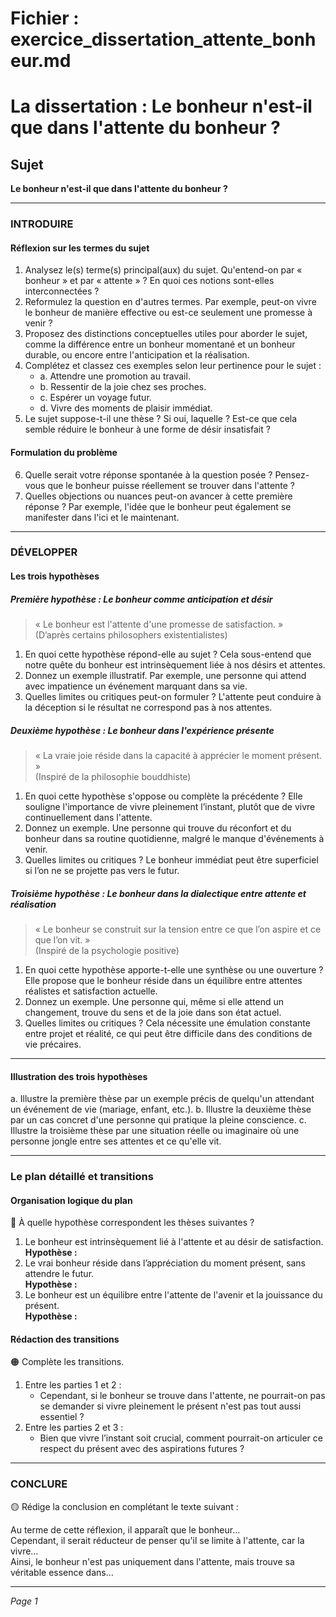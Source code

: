 # Fichier : exercice_dissertation_attente_bonheur.md

# La dissertation : Le bonheur n'est-il que dans l'attente du bonheur ?

## Sujet
**Le bonheur n'est-il que dans l'attente du bonheur ?**

---

### INTRODUIRE

#### Réflexion sur les termes du sujet

1. Analysez le(s) terme(s) principal(aux) du sujet. Qu'entend-on par « bonheur » et par « attente » ? En quoi ces notions sont-elles interconnectées ?
2. Reformulez la question en d'autres termes. Par exemple, peut-on vivre le bonheur de manière effective ou est-ce seulement une promesse à venir ?
3. Proposez des distinctions conceptuelles utiles pour aborder le sujet, comme la différence entre un bonheur momentané et un bonheur durable, ou encore entre l'anticipation et la réalisation.
4. Complétez et classez ces exemples selon leur pertinence pour le sujet :
   - a. Attendre une promotion au travail.
   - b. Ressentir de la joie chez ses proches.
   - c. Espérer un voyage futur.
   - d. Vivre des moments de plaisir immédiat.
5. Le sujet suppose-t-il une thèse ? Si oui, laquelle ? Est-ce que cela semble réduire le bonheur à une forme de désir insatisfait ?

#### Formulation du problème

6. Quelle serait votre réponse spontanée à la question posée ? Pensez-vous que le bonheur puisse réellement se trouver dans l'attente ?
7. Quelles objections ou nuances peut-on avancer à cette première réponse ? Par exemple, l'idée que le bonheur peut également se manifester dans l'ici et le maintenant.

---

### DÉVELOPPER

#### Les trois hypothèses

##### Première hypothèse : Le bonheur comme anticipation et désir

> « Le bonheur est l'attente d'une promesse de satisfaction. »  
> (D’après certains philosophers existentialistes)

1. En quoi cette hypothèse répond-elle au sujet ? Cela sous-entend que notre quête du bonheur est intrinsèquement liée à nos désirs et attentes.
2. Donnez un exemple illustratif. Par exemple, une personne qui attend avec impatience un événement marquant dans sa vie.
3. Quelles limites ou critiques peut-on formuler ? L'attente peut conduire à la déception si le résultat ne correspond pas à nos attentes.

##### Deuxième hypothèse : Le bonheur dans l'expérience présente

> « La vraie joie réside dans la capacité à apprécier le moment présent. »  
> (Inspiré de la philosophie bouddhiste)

1. En quoi cette hypothèse s'oppose ou complète la précédente ? Elle souligne l'importance de vivre pleinement l’instant, plutôt que de vivre continuellement dans l'attente.
2. Donnez un exemple. Une personne qui trouve du réconfort et du bonheur dans sa routine quotidienne, malgré le manque d'événements à venir.
3. Quelles limites ou critiques ? Le bonheur immédiat peut être superficiel si l’on ne se projette pas vers le futur.

##### Troisième hypothèse : Le bonheur dans la dialectique entre attente et réalisation

> « Le bonheur se construit sur la tension entre ce que l’on aspire et ce que l’on vit. »  
> (Inspiré de la psychologie positive)

1. En quoi cette hypothèse apporte-t-elle une synthèse ou une ouverture ? Elle propose que le bonheur réside dans un équilibre entre attentes réalistes et satisfaction actuelle.
2. Donnez un exemple. Une personne qui, même si elle attend un changement, trouve du sens et de la joie dans son état actuel.
3. Quelles limites ou critiques ? Cela nécessite une émulation constante entre projet et réalité, ce qui peut être difficile dans des conditions de vie précaires.

---

#### Illustration des trois hypothèses

a. Illustre la première thèse par un exemple précis de quelqu'un attendant un événement de vie (mariage, enfant, etc.).
b. Illustre la deuxième thèse par un cas concret d'une personne qui pratique la pleine conscience.
c. Illustre la troisième thèse par une situation réelle ou imaginaire où une personne jongle entre ses attentes et ce qu'elle vit.

---

### Le plan détaillé et transitions

#### Organisation logique du plan

🔴 À quelle hypothèse correspondent les thèses suivantes ?

1. Le bonheur est intrinsèquement lié à l'attente et au désir de satisfaction.  
   **Hypothèse :**
2. Le vrai bonheur réside dans l’appréciation du moment présent, sans attendre le futur.  
   **Hypothèse :**
3. Le bonheur est un équilibre entre l'attente de l'avenir et la jouissance du présent.  
   **Hypothèse :**

#### Rédaction des transitions

🟠 Complète les transitions.

1. Entre les parties 1 et 2 :  
   - Cependant, si le bonheur se trouve dans l'attente, ne pourrait-on pas se demander si vivre pleinement le présent n'est pas tout aussi essentiel ?
2. Entre les parties 2 et 3 :  
   - Bien que vivre l’instant soit crucial, comment pourrait-on articuler ce respect du présent avec des aspirations futures ?

---

### CONCLURE

🟡 Rédige la conclusion en complétant le texte suivant :

Au terme de cette réflexion, il apparaît que le bonheur…  
Cependant, il serait réducteur de penser qu'il se limite à l'attente, car la vivre…  
Ainsi, le bonheur n'est pas uniquement dans l'attente, mais trouve sa véritable essence dans… 

--- 

*Page 1*